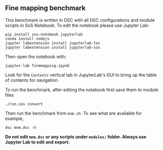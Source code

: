 ## Fine mapping benchmark

This benchmark is written in DSC with all DSC configurations and module scripts
in SoS Notebook. To edit the notebook please use Jupyter Lab:

```
pip install sos-notebook jupyterlab
conda install nodejs
jupyter labextension install jupyterlab-toc
jupyter labextension install jupyterlab-sos
```

Then open the notebook with:

```
jupyter-lab finemapping.ipynb
```

Look for the `Contents` vertical tab in JupyterLab's GUI to bring up the table
of contents for navigation.

To run the benchmark, after editing the notebook first save them to module files

```
./run.sos convert
```

Then run the benchmark from `mnm.sh`. To see what are available for example,

```
dsc mnm.dsc -h
```

**Do not edit `mnm.dsc` or any scripts under `modules/` folder. Always use Jupyter Lab to edit and export.**
